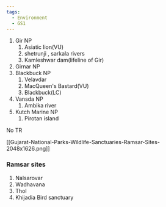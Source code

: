 ```yaml
---
tags:
  - Environment
  - GS1
---
```

1. Gir NP
	1. Asiatic lion(VU)
	2. shetrunji , sarkala rivers
	3. Kamleshwar dam(lifeline of Gir)
2. Girnar NP
3. Blackbuck NP
	1. Velavdar
	2. MacQueen's Bastard(VU)
	3. Blackbuck(LC)
4. Vansda NP
	1. Ambika river
5. Kutch Marine NP
	1. Pirotan island

No TR

[[Gujarat-National-Parks-Wildlife-Sanctuaries-Ramsar-Sites-2048x1626.png]]

### Ramsar sites
1. Nalsarovar
2. Wadhavana
3. Thol
4. Khijadia Bird sanctuary